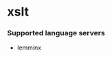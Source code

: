 # xslt
<!--- THIS DOCUMENT IS AUTOMATICALLY GENERATED, DON'T EDIT IT -->

### Supported language servers

- lemminx
